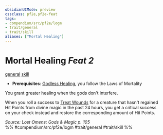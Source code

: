 ```yaml
---
obsidianUIMode: preview
cssclass: pf2e,pf2e-feat
tags:
- compendium/src/pf2e/logm
- trait/general
- trait/skill
aliases: ["Mortal Healing"]
---
```

# Mortal Healing  *Feat 2*  
[general](general.md "General Feat Trait")  [skill](skill.md "Skill Feat Trait")  

- **Prerequisites**: [Godless Healing](godless-healing-lowg.md), you follow the Laws of Mortality

You grant greater healing when the gods don't interfere.

When you roll a success to [Treat Wounds](treat-wounds.md) for a creature that hasn't regained Hit Points from divine magic in the past 24 hours, you get a critical success on your check instead and restore the corresponding amount of Hit Points.

*Source: Lost Omens: Gods & Magic p. 105*  
%% #compendium/src/pf2e/logm #trait/general #trait/skill %%